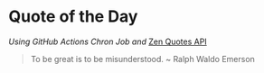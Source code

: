 # Quote of the Day 
*Using GitHub Actions Chron Job and* [Zen Quotes API]( https://zenquotes.io/ )
> To be great is to be misunderstood. ~ Ralph Waldo Emerson
